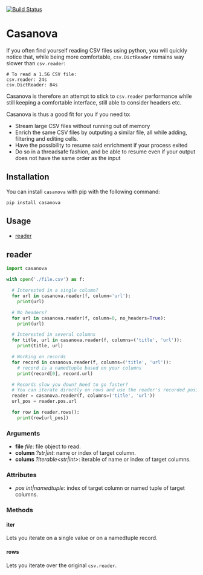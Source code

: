 [![Build Status](https://travis-ci.org/medialab/casanova.svg)](https://travis-ci.org/medialab/casanova)

# Casanova

If you often find yourself reading CSV files using python, you will quickly notice that, while being more comfortable, `csv.DictReader` remains way slower than `csv.reader`:

```
# To read a 1.5G CSV file:
csv.reader: 24s
csv.DictReader: 84s
```

Casanova is therefore an attempt to stick to `csv.reader` performance while still keeping a comfortable interface, still able to consider headers etc.

Casanova is thus a good fit for you if you need to:

* Stream large CSV files without running out of memory
* Enrich the same CSV files by outputing a similar file, all while adding, filtering and editing cells.
* Have the possibility to resume said enrichment if your process exited
* Do so in a threadsafe fashion, and be able to resume even if your output does not have the same order as the input

## Installation

You can install `casanova` with pip with the following command:

```
pip install casanova
```

## Usage

* [reader](#reader)

## reader

```python
import casanova

with open('./file.csv') as f:

  # Interested in a single column?
  for url in casanova.reader(f, column='url'):
    print(url)

  # No headers?
  for url in casanova.reader(f, column=0, no_headers=True):
    print(url)

  # Interested in several columns
  for title, url in casanova.reader(f, columns=('title', 'url')):
    print(title, url)

  # Working on records
  for record in casanova.reader(f, columns=('title', 'url')):
    # record is a namedtuple based on your columns
    print(record[0], record.url)

  # Records slow you down? Need to go faster?
  # You can iterate directly on rows and use the reader's recorded positions
  reader = casanova.reader(f, columns=('title', 'url'))
  url_pos = reader.pos.url

  for row in reader.rows():
    print(row[url_pos])
```

### Arguments

* **file** *file*: file object to read.
* **column** *?str|int*: name or index of target column.
* **colums** *?iterable<str|int>*: iterable of name or index of target columns.

### Attributes

* *pos* *int|namedtuple<int>*: index of target column or named tuple of target columns.

### Methods

#### __iter__

Lets you iterate on a single value or on a namedtuple record.

#### rows

Lets you iterate over the original `csv.reader`.
